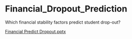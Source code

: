 # Financial_Dropout_Prediction
Which financial stability factors predict student drop-out?

[Financial Predict Dropout.pptx](https://github.com/user-attachments/files/18606994/Financial.Predict.Dropout.pptx)
